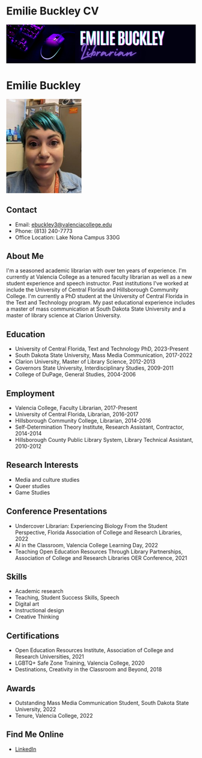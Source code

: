 # Emilie Buckley CV

![Featured Image](assets/websitebanner2.jpg)

# Emilie Buckley

![Featured Image](assets/profile.jpg)

## Contact
- Email: [ebuckley3@valenciacollege.edu](mailto:ebuckley3@valenciacollege.edu)
- Phone: (813) 240-7773
- Office Location: Lake Nona Campus 330G

## About Me
I'm a seasoned academic librarian with over ten years of experience. I'm currently at Valencia College as a tenured faculty librarian as well as a new student experience and speech instructor. Past institutions I've worked at include the University of Central Florida and Hillsborough Community College. I'm currently a PhD student at the University of Central Florida in the Text and Technology program. My past educational experience includes a master of mass communication at South Dakota State University and a master of library science at Clarion University.

## Education
- University of Central Florida, Text and Technology PhD, 2023-Present
- South Dakota State University, Mass Media Communication, 2017-2022
- Clarion University, Master of Library Science, 2012-2013
- Governors State University, Interdisciplinary Studies, 2009-2011
- College of DuPage, General Studies, 2004-2006

## Employment
- Valencia College, Faculty Librarian, 2017-Present
- University of Central Florida, Librarian, 2016-2017
- Hillsborough Community College, Librarian, 2014-2016
- Self-Determination Theory Institute, Research Assistant, Contractor, 2014-2014
- Hillsborough County Public Library System, Library Technical Assistant, 2010-2012

## Research Interests
- Media and culture studies
- Queer studies
- Game Studies

## Conference Presentations
- Undercover Librarian: Experiencing Biology From the Student Perspective, Florida Association of College and Research Libraries, 2022
- AI in the Classroom, Valencia College Learning Day, 2022
- Teaching Open Education Resources Through Library Partnerships, Association of College and Research Libraries OER Conference, 2021

## Skills
- Academic research
- Teaching, Student Success Skills, Speech
- Digital art
- Instructional design
- Creative Thinking

## Certifications
- Open Education Resources Institute, Association of College and Research Universities, 2021
- LGBTQ+ Safe Zone Training, Valencia College, 2020
- Destinations, Creativity in the Classroom and Beyond, 2018

## Awards
- Outstanding Mass Media Communication Student, South Dakota State University, 2022
- Tenure, Valencia College, 2022

## Find Me Online
- [LinkedIn](https://www.linkedin.com/in/emiliebuckley/)




